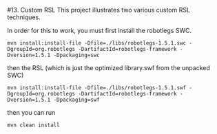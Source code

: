 #13. Custom RSL
This project illustrates two various custom RSL techniques. 

In order for this to work, you must first install the robotlegs SWC. 

	mvn install:install-file -Dfile=./libs/robotlegs-1.5.1.swc -DgroupId=org.robotlegs -DartifactId=robotlegs-framework -Dversion=1.5.1 -Dpackaging=swc

then the RSL (which is just the optimized library.swf from the unpacked SWC)

	mvn install:install-file -Dfile=./libs/robotlegs-1.5.1.swf -DgroupId=org.robotlegs -DartifactId=robotlegs-framework -Dversion=1.5.1 -Dpackaging=swf

then you can run 

	mvn clean install

